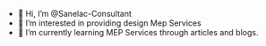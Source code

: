 - 👋 Hi, I’m @Sanelac-Consultant
- 👀 I’m interested in providing design Mep Services
- 🌱 I’m currently learning MEP Services through articles and blogs.
